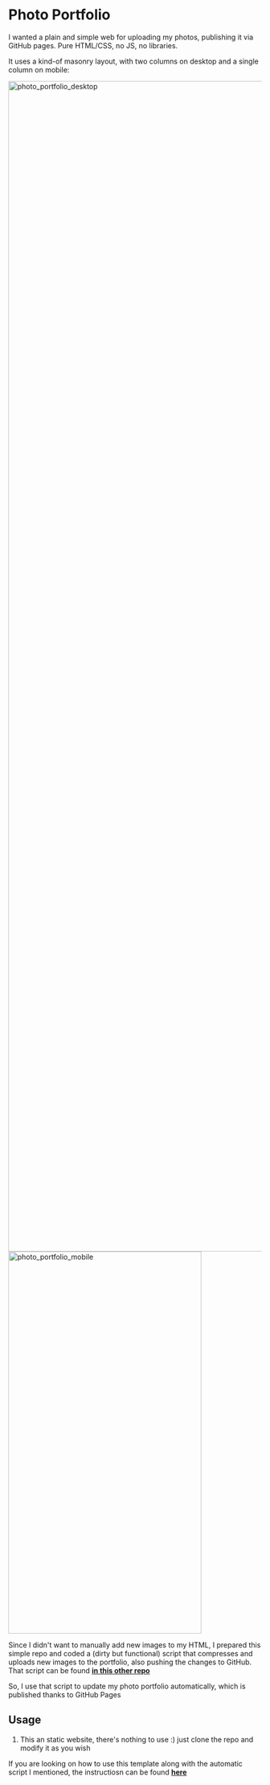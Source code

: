 # Photo Portfolio

I wanted a plain and simple web for uploading my photos, publishing it via GitHub pages. Pure HTML/CSS, no JS, no libraries.

It uses a kind-of masonry layout, with two columns on desktop and a single column on mobile:

<img width="2449" height="2328" alt="photo_portfolio_desktop" src="https://github.com/user-attachments/assets/0c1623a8-79d1-46a7-9649-382a0aea4ca5" />

<img width="384" height="760" alt="photo_portfolio_mobile" src="https://github.com/user-attachments/assets/ec09c977-5afa-4039-aa13-cc9d6a47eac3" />

Since I didn't want to manually add new images to my HTML, I prepared this simple repo and coded a (dirty but functional) script that compresses and uploads new images to the portfolio, also pushing the changes to GitHub. That script can be found [**in this other repo**](https://github.com/laureanorp/photo_uploader_script)

So, I use that script to update my photo portfolio automatically, which is published thanks to GitHub Pages

## Usage

1. This an static website, there's nothing to use :) just clone the repo and modify it as you wish

If you are looking on how to use this template along with the automatic script I mentioned, the instructiosn can be found [**here**](https://github.com/laureanorp/photo_uploader_script)

